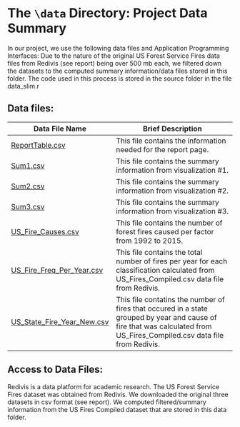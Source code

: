 # The `\data` Directory: Project Data Summary 

In our project, we use the following data files and Application Programming Interfaces:
Due to the nature of the original US Forest Service Fires data files from Redivis (see report) being over 500 mb each, we filtered down the datasets to the computed summary information/data files stored in this folder. The code used in this process is stored in the source folder in the file data_slim.r

## Data files:
|Data File Name | Brief Description|
|---------------| -----------------|
|[ReportTable.csv](./ReportTable.csv) | This file contains the information needed for the report page.
|[Sum1.csv](./Sum1.csv) | This file contains the summary information from visualization #1.
|[Sum2.csv](./Sum2.csv) | This file contains the summary information from visualization #2.
|[Sum3.csv](./Sum3.csv) | This file contains the summary information from visualization #3.
|[US_Fire_Causes.csv](./US_Fire_Causes.csv) | This file contains the number of forest fires caused per factor from 1992 to 2015.
|[US_Fire_Freq_Per_Year.csv](./US_Fire_Freq_Per_Year.csv) | This file contains the total number of fires per year for each classification calculated from US_Fires_Compiled.csv data file from Redivis.
|[US_State_Fire_Year_New.csv](./US_State_Fire_Year_New.csv) | This file contatins the number of fires that occured in a state grouped by year and cause of fire that was calculated from US_Fires_Compiled.csv data file from Redivis.


## Access to Data Files:
Redivis is a data platform for academic research. The US Forest Service Fires dataset was obtained from Redivis. We downloaded the original three datasets in csv format (see report). We computed filtered/summary information from the US Fires Compiled dataset that are stored in this data folder.



